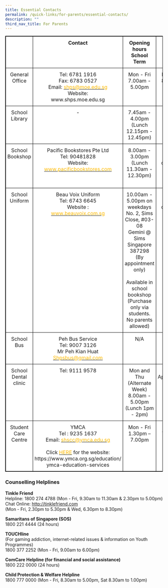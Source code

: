 ```yaml
---
title: Essential Contacts
permalink: /quick-links/for-parents/essential-contacts/
description: ""
third_nav_title: For Parents
---
```

<style type="text/css">
.tg  {border-collapse:collapse;border-spacing:0;}
.tg td{border-color:black;border-style:solid;border-width:1px;
  overflow:hidden;padding:10px 5px;word-break:normal;}
.tg th{border-color:black;border-style:solid;border-width:1px;
 overflow:hidden;padding:10px 5px;word-break:normal;}
.tg .tg-nbj5{background-color:#FFF;border-color:inherit;text-align:center;vertical-align:top}
</style>
<table class="tg" style="border: 1px solid black">
<thead>
  <tr style="border: 1px solid black">
    <th class="tg-nbj5" style="border: 1px solid black"><span style="background-color:initial"> </span><br></th>
    <th class="tg-nbj5" style="border: 1px solid black">Contact</th>
    <th class="tg-nbj5" style="border: 1px solid black">Opening hours<br>School Term</th>
    <th class="tg-nbj5" style="border: 1px solid black">Opening hours School Holidays</th>
  </tr>
</thead>
<tbody>
  <tr style="border: 1px solid black">
    <td class="tg-nbj5" style="border: 1px solid black">General Office</td>
    <td class="tg-nbj5" style="border: 1px solid black">Tel: 6781 1916<br>Fax: 6783 0527<br>Email: <a href="mailto:shps@moe.edu.sg"><span style="text-decoration:none;color:#FDB900">shps@moe.edu.sg</span></a><br>Website:<br>www.shps.moe.edu.sg<br> </td>
    <td class="tg-nbj5" style="border: 1px solid black">Mon - Fri<br>7.00am - 5.00pm<br> </td>
    <td class="tg-nbj5" style="border: 1px solid black">Mon - Fri<br>8.00am - 5.00pm</td>
  </tr>
  <tr style="border: 1px solid black">
    <td class="tg-nbj5" style="border: 1px solid black">School Library<br> </td>
    <td class="tg-nbj5" style="border: 1px solid black">-</td>
    <td class="tg-nbj5" style="border: 1px solid black">7.45am - 4.00pm<br>(Lunch <span style="background-color:initial">12.15pm - 12.45pm)</span><br> </td>
    <td class="tg-nbj5" style="border: 1px solid black">Closed</td>
  </tr>
  <tr style="border: 1px solid black">
    <td class="tg-nbj5" style="border: 1px solid black">School Bookshop</td>
    <td class="tg-nbj5" style="border: 1px solid black">Pacific Bookstores Pte Ltd<br>Tel: 90481828<br>Website:<br> <a href="http://www.pacificbookstores.com/"><span style="text-decoration:none;color:#FDB900">www.pacificbookstores.com</span></a></td>
    <td class="tg-nbj5" style="border: 1px solid black">8.00am - 3.00pm<br>(Lunch 11.30am - 12.30pm)<br><br> </td>
    <td class="tg-nbj5" style="border: 1px solid black">Closed unless<br>otherwise informed</td>
  </tr>
  <tr style="border: 1px solid black">
    <td class="tg-nbj5" style="border: 1px solid black">School Uniform</td>
    <td class="tg-nbj5" style="border: 1px solid black">Beau Voix Uniform<br>Tel: 6743 6645<br>Website :<br><a href="http://www.beauvoix.com.sg"><span style="text-decoration:none;color:#FDB900">www.beauvoix.com.sg</span></a><br> </td>
    <td class="tg-nbj5" style="border: 1px solid black">10.00am - 5.00pm on weekdays<br>No. 2, Sims Close, #03-08<br>Gemini @ Sims<br>Singapore 387298<br>(By appointment only)<br><br>Available in school bookshop<br>(Purchase only via students. No parents allowed)</td>
    <td class="tg-nbj5">Closed unless<br>otherwise informed</td>
  </tr>
  <tr style="border: 1px solid black">
    <td class="tg-nbj5" style="border: 1px solid black">School Bus</td>
    <td class="tg-nbj5" style="border: 1px solid black">Peh Bus Service<br>Tel: 9007 3126<br>Mr Peh Kian Huat<br> <a href="mailto:Shpsbus@gmail.com"><span style="text-decoration:none;color:#FDB900;background-color:initial">Shpsbus@gmail.com</span></a></td>
    <td class="tg-nbj5" style="border: 1px solid black">N/A</td>
    <td class="tg-nbj5" style="border: 1px solid black">N/A</td>
  </tr>
  <tr style="border: 1px solid black">
    <td class="tg-nbj5" style="border: 1px solid black">School Dental clinic<br> </td>
    <td class="tg-nbj5" style="border: 1px solid black">Tel: 9111 9578</td>
    <td class="tg-nbj5" style="border: 1px solid black">Mon and Thu<br>(Alternate Week)<br>8.00am - 5.00pm<br>(Lunch 1pm - 2pm)<br> </td>
    <td class="tg-nbj5" style="border: 1px solid black">By Appointment<br>Only</td>
  </tr>
  <tr style="border: 1px solid black">
    <td class="tg-nbj5" style="border: 1px solid black">Student Care Centre</td>
    <td class="tg-nbj5" style="border: 1px solid black">YMCA<br>Tel : 9235 1637<br>Email: <a href="mailto:shscc@ymca.edu.sg"><span style="text-decoration:none;color:#FDB900">shscc@ymca.edu.sg</span></a><br><br>Click <a href="https://www.ymca.org.sg/education/%20ymca-education-services"><span style="text-decoration:none;color:#FDB900">HERE</span></a> for the website: <span style="background-color:initial">https://www.ymca.org.sg/education/</span><br>ymca-education-services<br> </td>
    <td class="tg-nbj5" style="border: 1px solid black">Mon - Fri <br>1.30pm – 7.00pm<br></td>
    <td class="tg-nbj5" style="border: 1px solid black">Mon – Fri<br>7.30am – 7.00pm</td>
  </tr>
</tbody>
</table>

### **Counselling Helplines**

**Tinkle Friend**<br>
Helpline: 1800 274 4788 (Mon - Fri, 9.30am to 11.30am &amp; 2.30pm to 5.00pm) <br>
Chat Online: http://tinklefriend.com <br>
(Mon - Fri, 2.30pm to 5.30pm &amp; Wed, 6.30pm to 8.30pm)

**Samaritans of Singapore (SOS)** <br>
1800 221 4444 (24 hours)

**TOUCHline** <br>
(For gaming addiction, internet-related issues &amp; information on Youth Programmes) <br>
1800 377 2252 (Mon - Fri, 9.00am to 6.00pm)

**ComCare Helpline (for financial and social assistance)** <br>
1800 222 0000 (24 hours)

**Child Protection &amp; Welfare Helpline** <br>
1800 777 0000 (Mon - Fri, 8.30am to 5.00pm, Sat 8.30am to 1.00pm)